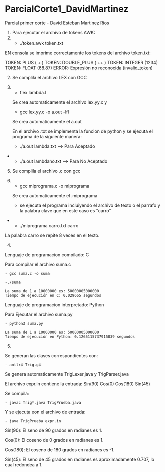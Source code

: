 # ParcialCorte1_DavidMartinez

Parcial primer corte - David Esteban Martinez Rios

1. Para ejecutar el archivo de tokens AWK:
2. 
	- ./token.awk token.txt

EN consola se imprime correctamente los tokens del archivo token.txt: 

TOKEN: PLUS ( + )
TOKEN: DOUBLE_PLUS ( ++ )
TOKEN: INTEGER (1234)
TOKEN: FLOAT (68.87)
ERROR: Expresión no reconocida (invalid_token)


2. Se complila el archivo LEX con GCC
3. 
	- flex lambda.l 

	Se crea automaticamente el archivo lex.yy.x y

	- gcc lex.yy.c -o a.out -lfl

	Se crea automaticamente el a.out

	En el archivo .txt se implementa la funcion de python
	y se ejecuta el programa de la siguiente manera:

	- ./a.out lambda.txt --> Para Aceptado
 - 
	- ./a.out lambdano.txt --> Para No Aceptado
	


5. Se complila el archivo .c con gcc
6. 
	- gcc miprograma.c -o miprograma

	Se crea automaticamente el .miprograma

	- se ejecuta el programa incluiyendo el archivo de texto o el parrafo y la palabra clave que en este caso es "carro"
 - 
	- ./miprograma carro.txt carro

La palabra carro se repite 8 veces en el texto. 

4. 
Lenguaje de programacion compilado: C 

Para compilar el archivo suma.c

	- gcc suma.c -o suma
 
	-./suma

	La suma de 1 a 10000000 es: 50000005000000
	Tiempo de ejecución en C: 0.029665 segundos

Lenguaje de programacion interpretado: Python 

Para Ejecutar el archivo suma.py

	- python3 suma.py

	La suma de 1 a 10000000 es: 50000005000000
	Tiempo de ejecución en Python: 0.1265115737915039 segundos


5. 

Se generan las clases correspondientes con: 

	- antlr4 Trig.g4 
 
Se genera automaticamente TrigLexer.java y TrigParser.java

El archivo expr.in contiene la entrada: 
Sin(90)
Cos(0)
Cos(180)
Sin(45)

Se compila: 

	- javac Trig*.java TrigPrueba.java
 
Y se ejecuta eon el archivo de entrada: 

	- java TrigPrueba expr.in

Sin(90): El seno de 90 grados en radianes es 1.

Cos(0): El coseno de 0 grados en radianes es 1.

Cos(180): El coseno de 180 grados en radianes es -1.

Sin(45): El seno de 45 grados en radianes es aproximadamente 0.707, lo cual redondea a 1.
